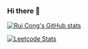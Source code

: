 ### Hi there 👋

[![Rui Cong's GitHub stats](https://github-readme-stats.vercel.app/api?username=thamruicong&show_icons=true&theme=vision-friendly-dark)](https://github.com/anuraghazra/github-readme-stats)

[![Leetcode Stats](https://leetcard.jacoblin.cool/thamruicong?ext=activity)](https://leetcode.com/thamruicong)

<!--
**thamruicong/thamruicong** is a ✨ _special_ ✨ repository because its `README.md` (this file) appears on your GitHub profile.

Here are some ideas to get you started:

- 🔭 I’m currently working on ...
- 🌱 I’m currently learning ...
- 👯 I’m looking to collaborate on ...
- 🤔 I’m looking for help with ...
- 💬 Ask me about ...
- 📫 How to reach me: ...
- 😄 Pronouns: ...
- ⚡ Fun fact: ...
-->
